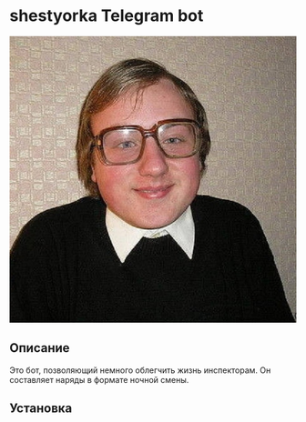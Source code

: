 # shestyorka Telegram bot

![](shestyorka_logo.jpeg)

## Описание
Это бот, позволяющий немного облегчить жизнь инспекторам. Он составляет наряды в формате ночной смены.

## Установка

